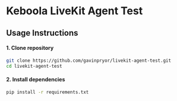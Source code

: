 # Keboola LiveKit Agent Test

## Usage Instructions

#### 1. Clone repository
```bash
git clone https://github.com/gavinpryor/livekit-agent-test.git
cd livekit-agent-test
```

#### 2. Install dependencies
```bash
pip install -r requirements.txt
```
